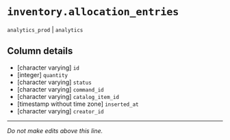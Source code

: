 # `inventory.allocation_entries`
`analytics_prod` | `analytics`

## Column details
* [character varying] `id`
* [integer]   `quantity`
* [character varying] `status`
* [character varying] `command_id`
* [character varying] `catalog_item_id`
* [timestamp without time zone] `inserted_at`
* [character varying] `creator_id`

-------------------------------------------------------------------------------
*Do not make edits above this line.*
